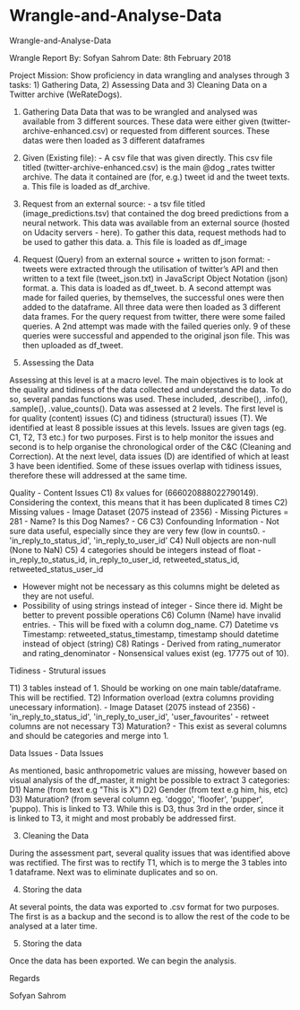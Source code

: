 # Wrangle-and-Analyse-Data
Wrangle-and-Analyse-Data


Wrangle Report
By: Sofyan Sahrom
Date: 8th February 2018

Project Mission: Show proficiency in data wrangling and analyses through 3 tasks: 1) Gathering Data, 2) Assessing Data and 3) Cleaning Data on a Twitter archive (WeRateDogs).


1) Gathering Data
Data that was to be wrangled and analysed was available from 3 different sources. These data were either given (twitter-archive-enhanced.csv) or requested from different sources. These datas were then loaded as 3 different dataframes

1) Given (Existing file): - A csv file that was given directly. This csv file titled (twitter-archive-enhanced.csv) is the main @dog _rates twitter archive. The data it contained are (for, e.g.) tweet id and the tweet texts.
a. This file is loaded as df_archive.

2) Request from an external source: - a tsv file titled (image_predictions.tsv) that contained the dog breed predictions from a neural network. This data was available from an external source (hosted on Udacity servers - here). To gather this data, request methods had to be used to gather this data.
a. This file is loaded as df_image

3) Request (Query) from an external source + written to json format: - tweets were extracted through the utilisation of twitter’s API and then written to a text file (tweet_json.txt) in JavaScript Object Notation (json) format.
a. This data is loaded as df_tweet.
b. A second attempt was made for failed queries, by themselves, the successful ones were then added to the dataframe.
All three data were then loaded as 3 different data frames.
For the query request from twitter, there were some failed queries. A 2nd attempt was made with the failed queries only. 9 of these queries were successful and appended to the original json file. This was then uploaded as df_tweet.

2) Assessing the Data

Assessing at this level is at a macro level. The main objectives is to look at the quality and tidiness of the data collected and understand the data. To do so, several pandas functions was used. These included, .describe(), .info(), .sample(), .value_counts().
Data was assessed at 2 levels. The first level is for quality (content) issues (C) and tidiness (structural) issues (T). 
We identified at least 8 possible issues at this levels. Issues are given tags (eg. C1, T2, T3 etc.) for two purposes. First is to help monitor the issues and second is to help organise the chronological order of the C&C (Cleaning and Correction).
At the next level, data issues (D) are identified of which at least 3 have been identified. Some of these issues overlap with tidiness issues, therefore these will addressed at the same time.

Quality - Content Issues 
C1) 8x values for (666020888022790149). Considering the context, this means that it has been duplicated 8 times 
C2) Missing values - Image Dataset (2075 instead of 2356) - Missing Pictures = 281 - Name? Is this Dog Names? - C6 
C3) Confounding Information - Not sure data useful, especially since they are very few (low in counts0. - 'in_reply_to_status_id', 'in_reply_to_user_id’ 
C4) Null objects are non-null (None to NaN) 
C5) 4 categories should be integers instead of float - in_reply_to_status_id, in_reply_to_user_id, retweeted_status_id, retweeted_status_user_id 
- However might not be necessary as this columns might be deleted as they are not useful. 
- Possibility of using strings instead of integer - Since there id. Might be better to prevent possible operations 
C6) Column (Name) have invalid entries. - This will be fixed with a column dog_name. 
C7) Datetime vs Timestamp: retweeted_status_timestamp, timestamp should datetime instead of object (string) 
C8) Ratings - Derived from rating_numerator and rating_denominator - Nonsensical values exist (eg. 17775 out of 10). 

Tidiness - Strutural issues 

T1) 3 tables instead of 1. Should be working on one main table/dataframe. This will be rectified. 
T2) Information overload (extra columns providing unecessary information). - Image Dataset (2075 instead of 2356) - 'in_reply_to_status_id', 'in_reply_to_user_id', 'user_favourites' - retweet columns are not necessary 
T3) Maturation? - This exist as several columns and should be categories and merge into 1. 

Data Issues - Data Issues 

As mentioned, basic anthropometric values are missing, however based on visual analysis of the df_master, it might be possible to extract 3 categories: 
D1) Name (from text e.g "This is X") 
D2) Gender (from text e.g him, his, etc) 
D3) Maturation? (from several column eg. 'doggo', 'floofer', 'pupper', 'puppo). This is linked to T3. While this is D3, thus 3rd in the order, since it is linked to T3, it might and most probably be addressed first.

3) Cleaning the Data

During the assessment part, several quality issues that was identified above was rectified. The first was to rectify T1, which is to merge the 3 tables into 1 dataframe. Next was to eliminate duplicates and so on.

4) Storing the data

At several points, the data was exported to .csv format for two purposes. The first is as a backup and the second is to allow the rest of the code to be analysed at a later time.

5) Storing the data

Once the data has been exported. We can begin the analysis.


Regards

Sofyan Sahrom
